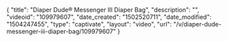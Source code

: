 {
    "title": "Diaper Dude&reg; Messenger III Diaper Bag",
    "description": "",
    "videoid": "109979607",
    "date_created": "1502520711",
    "date_modified": "1504247455",
    "type": "captivate",
    "layout": "video",
    "url": "\/v\/diaper-dude-messenger-iii-diaper-bag\/109979607"
}
